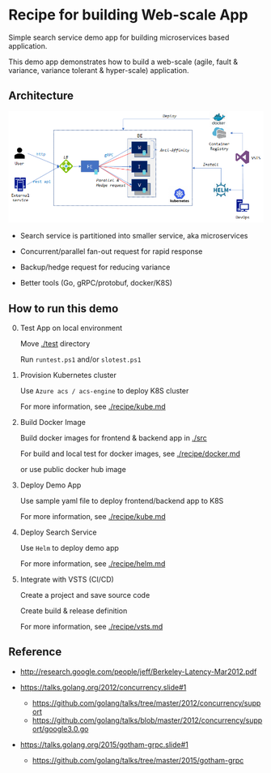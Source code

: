 # Recipe for building Web-scale App

Simple search service demo app for building microservices based application.

This demo app demonstrates how to build a web-scale (agile, fault & variance, variance tolerant & hyper-scale) application.

## Architecture

![Architecture](./recipe/solution-architecture.png)

- Search service is partitioned into smaller service, aka microservices

- Concurrent/parallel fan-out request for rapid response

- Backup/hedge request for reducing variance

- Better tools (Go, gRPC/protobuf, docker/K8S)

## How to run this demo

0. Test App on local environment

    Move [./test](./test) directory

    Run `runtest.ps1` and/or `slotest.ps1`

1. Provision Kubernetes cluster

    Use `Azure acs / acs-engine` to deploy K8S cluster

    For more information, see [./recipe/kube.md](./recipe/kube.md)

2. Build Docker Image

    Build docker images for frontend & backend app in [./src](./src)

    For build and local test for docker images, see [./recipe/docker.md](./recipe/docker.md)

    or use public docker hub image

3. Deploy Demo App

    Use sample yaml file to deploy frontend/backend app to K8S

    For more information, see [./recipe/kube.md](./recipe/kube.md)

4. Deploy Search Service

    Use `Helm` to deploy demo app

    For more information, see [./recipe/helm.md](./recipe/helm.md)

5. Integrate with VSTS (CI/CD)

    Create a project and save source code

    Create build & release definition

    For more information, see [./recipe/vsts.md](./recipe/vsts.md)

## Reference

- http://research.google.com/people/jeff/Berkeley-Latency-Mar2012.pdf

- https://talks.golang.org/2012/concurrency.slide#1
    - https://github.com/golang/talks/tree/master/2012/concurrency/support
    - https://github.com/golang/talks/blob/master/2012/concurrency/support/google3.0.go

- https://talks.golang.org/2015/gotham-grpc.slide#1
    - https://github.com/golang/talks/tree/master/2015/gotham-grpc